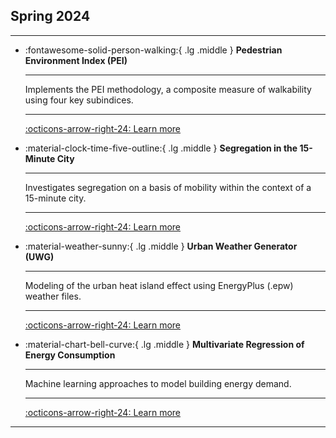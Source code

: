 
## Spring 2024

---

<div class="grid cards" markdown>


-   :fontawesome-solid-person-walking:{ .lg .middle } __Pedestrian Environment Index (PEI)__

    ---

    Implements the PEI methodology, a composite measure of walkability using four key subindices.
	
	---

    [:octicons-arrow-right-24: Learn more](../../24sp-mobility-1/README.md)

-   :material-clock-time-five-outline:{ .lg .middle } __Segregation in the 15-Minute City__

    ---

    Investigates segregation on a basis of mobility within the context of a 15-minute city.
	
	---

    [:octicons-arrow-right-24: Learn more](../../24sp-mobility-2/README.md)



-   :material-weather-sunny:{ .lg .middle } __Urban Weather Generator (UWG)__

    ---

    Modeling of the urban heat island effect using EnergyPlus (.epw) weather files.
	
	---

    [:octicons-arrow-right-24: Learn more](../../24sp-microclimate/README.md)



-   :material-chart-bell-curve:{ .lg .middle } __Multivariate Regression of Energy Consumption__

    ---

    Machine learning approaches to model building energy demand.
	
	---

    [:octicons-arrow-right-24: Learn more](../../24sp-energyinbuildings/README.md)



</div>

---
